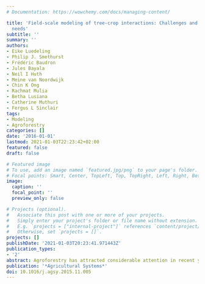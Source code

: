 ```yaml
---
# Documentation: https://wowchemy.com/docs/managing-content/

title: 'Field-scale modeling of tree-crop interactions: Challenges and development
  needs'
subtitle: ''
summary: ''
authors:
- Eike Luedeling
- Philip J. Smethurst
- Frédéric Baudron
- Jules Bayala
- Neil I Huth
- Meine van Noordwijk
- Chin K Ong
- Rachmat Mulia
- Betha Lusiana
- Catherine Muthuri
- Fergus L Sinclair
tags:
- Modeling
- Agroforestry
categories: []
date: '2016-01-01'
lastmod: 2021-01-03T22:23:42+02:00
featured: false
draft: false

# Featured image
# To use, add an image named `featured.jpg/png` to your page's folder.
# Focal points: Smart, Center, TopLeft, Top, TopRight, Left, Right, BottomLeft, Bottom, BottomRight.
image:
  caption: ''
  focal_point: ''
  preview_only: false

# Projects (optional).
#   Associate this post with one or more of your projects.
#   Simply enter your project's folder or file name without extension.
#   E.g. `projects = ["internal-project"]` references `content/project/deep-learning/index.md`.
#   Otherwise, set `projects = []`.
projects: []
publishDate: '2021-01-03T20:23:41.971443Z'
publication_types:
- '2'
abstract: Agroforestry has attracted considerable attention in recent years because of its potential to reduce poverty, improve food security, reduce land degradation and mitigate climate change. However, progress in promoting agroforestry is held back because decision-makers lack reliable tools to accurately predict yields from tree-crop mixtures. Amongst the key challenges faced in developing such tools are the complexity of agroforestry, including interactions between various system components, and the large spatial domains and timescales over which trees and crops interact. A model that is flexible enough to simulate any agroforestry system globally should be able to address competition and complementarity above and below ground between trees and crops for light, water and nutrients. Most agroforestry practices produce multiple products including food, fiber and fuel, as well as income, shade and other ecosystem services, all of which need to be simulated for a comprehensive understanding of the overall system to emerge. Several agroforestry models and model families have been developed, including SCUAF, HyPAR, Hi-SAFE/Yield-SAFE and WaNuLCAS, but as of 2015 their use has remained limited for reasons including insufficient flexibility, restricted ability to simulate interactions, extensive parameterization needs or lack of model maintenance. An efficient approach to improving the flexibility and durability of agroforestry models is to integrate them into a well-established modular crop modeling framework like APSIM. This framework currently focuses on field-scale crops and pastures, but has the capability to reuse or interoperate with existing models including tree, livestock and landscape models, it uses parameters that are intuitive and relatively easy to measure, and it allows scenario analysis that can include farm-scale economics. Various types of agroforestry systems are currently being promoted in many contexts, and the impacts of these innovations are often unclear. Rapid progress in reliable modeling of tree and crop performance for such systems is needed to ensure that agroforestry fulfills its potential to contribute to reducing poverty, improving food security and fostering sustainability. 
publication: '*Agricultural Systems*'
doi: 10.1016/j.agsy.2015.11.005
---
```

